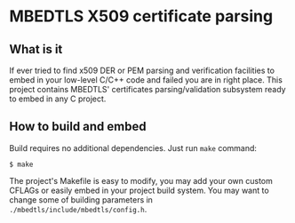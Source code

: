 # MBEDTLS X509 certificate parsing
## What is it
If ever tried to find x509 DER or PEM parsing and verification facilities to embed in your low-level C/C++ code and failed you are in right place. This project contains MBEDTLS' certificates parsing/validation subsystem ready to embed in any C project.

## How to build and embed
Build requires no additional dependencies. Just run `make` command:
```
$ make
```
The project's Makefile is easy to modify, you may add your own custom CFLAGs or easily embed in your project build system.
You may want to change some of building parameters in `./mbedtls/include/mbedtls/config.h`.
